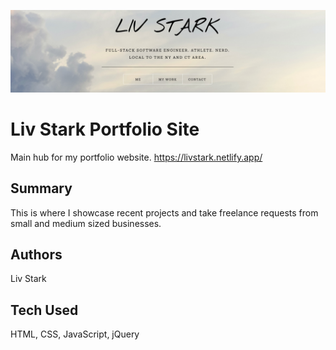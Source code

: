 ![lstarksc](lstarksc.png)

# Liv Stark Portfolio Site
Main hub for my portfolio website.
https://livstark.netlify.app/

## Summary
This is where I showcase recent projects and take freelance requests from small and medium sized businesses.

## Authors
Liv Stark

## Tech Used
HTML, CSS, JavaScript, jQuery